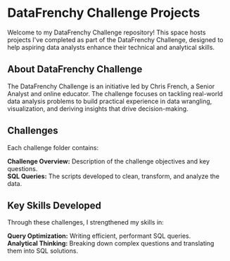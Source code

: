# DataFrenchy Challenge Projects #
Welcome to my DataFrenchy Challenge repository! This space hosts projects I've completed as part of the DataFrenchy Challenge, designed to help aspiring data analysts enhance their technical and analytical skills.

## About DataFrenchy Challenge
The DataFrenchy Challenge is an initiative led by Chris French, a Senior Analyst and online educator. The challenge focuses on tackling real-world data analysis problems to build practical experience in data wrangling, visualization, 
and deriving insights that drive decision-making.

## Challenges
Each challenge folder contains:  

**Challenge Overview:** Description of the challenge objectives and key questions.  
**SQL Queries:** The scripts developed to clean, transform, and analyze the data.  

## Key Skills Developed
Through these challenges, I strengthened my skills in:  

**Query Optimization:** Writing efficient, performant SQL queries.  
**Analytical Thinking:** Breaking down complex questions and translating them into SQL solutions.
